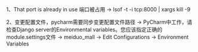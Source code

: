 1、That port is already in use 端口被占用
-> lsof -t -i tcp:8000 | xargs kill -9

2、变更配置文件，pycharm需要同步变更配置文件路径
-> PyCharm中工作，请检查Django server的Environmental variables。您应该指定正确的module.settings文件
-> meiduo_mall -> Edit Configurations -> Environment Variables